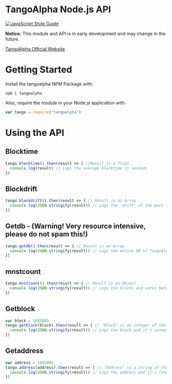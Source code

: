 # TangoAlpha Node.js API

[![JavaScript Style Guide](https://cdn.rawgit.com/standard/standard/master/badge.svg)](https://github.com/standard/standard)

**Notice:** This module and API is in early development and may change in the future.

[TangoAlpha Official Website](https://tangoalpha.gq/)

# Getting Started

Install the tangoalpha NPM Package with:
```
npm i tangoalpha
```
Also, require the module in your Node.js application with:
```js
var tango = require("tangoalpha")
```

# Using the API

## Blocktime

```js
tango.blocktime().then(result => { //Result is a float
  console.log(result) // Logs the average blocktime in seconds
})
```

## Blockdrift

```js
tango.blockdrift().then(result => { // Result is an Array
  console.log(JSON.stringify(result)) // Logs the 'drift' of the past 1000 blocks
})
```

## Getdb - (Warning! Very resource intensive, please do not spam this!)

```js
tango.getdb().then(result => { // Result is an Array
  console.log(JSON.stringify(result)) // Logs the entire DB of TangoAlpha
})
```

## mnstcount

```js
tango.mnstcount().then(result => { // Result is an Object
  console.log(JSON.stringify(result)) // Logs the blocks and votes betweeen Stakers and MNs
})
```

## Getblock

```js
var block = 1685805
tango.getblock(block).then(result => { // "Block" is an integer of the desired block. Result is an Object
  console.log(JSON.stringify(result)) // Logs the block and it's winners
})
```

## Getaddress

```js
var address = 1685805
tango.address(address).then(result => { // "Address" is a string of the desired coin address. Result is an Object
  console.log(JSON.stringify(result)) // Logs the address and it's TangoAlpha stats (voteweight, balance, blocksseen)
})
```
